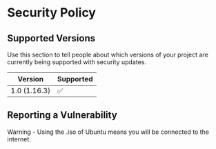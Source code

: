# Security Policy

## Supported Versions

Use this section to tell people about which versions of your project are
currently being supported with security updates.

| Version | Supported          |
| ------- | ------------------ |
| 1.0 (1.16.3)  | :white_check_mark: |


## Reporting a Vulnerability

Warning - Using the .iso of Ubuntu means you will be connected to the internet.
